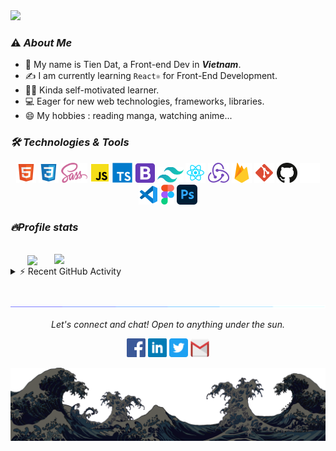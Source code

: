 <a href="#" target="_blank">
  <img src="./img/bugslayer.svg" width="1200" />
</a>

### **⚠️ *About Me***

* 🌱 My name is Tien Dat, a Front-end Dev in ***Vietnam***.
* ✍️ I am currently learning <code>React⚛️</code> for Front-End Development.
* 👨‍💻 Kinda self-motivated learner.
* 💻 Eager for new web technologies, frameworks, libraries.
* 😄 My hobbies : reading manga, watching anime...

### ***🛠 Technologies & Tools***
<p align="center">
  <img src="./img/tech/html5.svg" height="32px" alt="HTML5" title="HTML5"/>
  <img src="./img/tech/css3.svg" height="32px" alt="CSS" title="CSS3"/>
  <img src="./img/tech/sass.svg" height="32px" alt="Sass" title="Sass"/>
  <img src="./img/tech/js.svg" height="32px" alt="Javascript" title="Javascript"/>
  <img src="./img/tech/typescript.svg" height="32px" alt="Typescript" title="Typescript"/>
  <img src="./img/tech/bootstrap.svg" height="32px" alt="Bootstrap" title="Bootstrap"/>
  <img src="./img/tech/tailwind.svg" height="25px" alt="Tailwind" title="Tailwind"/>
  <img src="./img/tech/reactjs.svg" height="32px" alt="React JS" title="React JS"/>
  <img src="./img/tech/redux.svg" height="32px" alt="Redux" title="Redux"/>
  <img src="./img/tech/firebase.svg" height="32px" alt="Firebase" title="Firebase"/>
  <img src="./img/tech/git.svg" height="32px" alt="Git" title="Git"/>
  <img src="./img/tech/github.svg#gh-light-mode-only" height="32px" alt="Github" title="Github"/>
  <img src="./img/tech/github_white.svg#gh-dark-mode-only" height="32px" alt="Github" title="Github"/>
  <img src="./img/tech/vscode.svg" height="32px" alt="Visual Studio Code" title="Visual Studio Code"/>
  <img src="./img/tech/figma.svg" height="32px" alt="Figma" title="Figma"/>
  <img src="./img/tech/photoshop.svg" height="32px" alt="Photoshop" title="Photoshop"/>
</p>

### ***🔥Profile stats***
<!-- https://github.com/anuraghazra/github-readme-stats -->
<br>
<div align=center>

<a href="#" title="Bug Slayer">
  <a href="#" title="Bug Slayer">
    <img width="315" align="center" src="https://github-readme-stats.vercel.app/api/top-langs/?username=Bugs-Slayer&theme=tokyonight&count_private=true&layout=compact&langs_count=6&border_color=61dafb">
  </a>
  <a href="#" title="Bug Slayer">
    <img align="right" width="434" src="https://github-readme-stats.vercel.app/api?username=Bugs-Slayer&theme=tokyonight&show_icons=true&count_private=true&border_color=61dafb">
  </a>
  <br>
</div>

<details>
  <summary>⚡ Recent GitHub Activity</summary>
  <br>
   <img alt="Yashita's Activity Graph" src="https://activity-graph.herokuapp.com/graph?username=Bugs-Slayer&custom_title=BugSlayer's%20Contribution%20Graph&bg_color=1F222E&color=F8D866&line=F85D7F&point=FFFFFF&hide_border=true"/>
  <br/>
</details>
<br>

![divider](./img/divider.gif)

<p align="center">
  <i>Let's connect and chat! Open to anything under the sun.</i>
  <p align="center">
    	<code><a href="https://www.facebook.com/trantiendat.dev"><img width="30px" src="./img/social/facebook.png" title="Facebook"/></a></code>
      <code><a href="https://www.linkedin.com/in/tran-tien-dat"><img width="30px" src="./img/social/linkedin.png" title="Linkedin"/></a></code>
      <code><a href="https://twitter.com/bugslayer_dev"><img width="30px" src="./img/social/twitter.png" title="Twitter"/></a></code>
      <code><a href="mailto:im.trantiendat@gmail.com"><img width="30px" src="./img/social/gmail.png" title="im.trantiendat@gmail.com"/></a></code>
  </p>

  <!-- <p align="center">
      <img src="https://komarev.com/ghpvc/?username=Bugs-Slayer&label=Profile+Views" alt="Bugs Slayer" />
  </p> -->
  <img src="./img/wave.png#gh-dark-mode-only">
</p>
</p>
